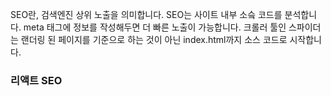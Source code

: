 SEO란, 검색엔진 상위 노출을 의미합니다.
SEO는 사이트 내부 소슼 코드를 분석합니다. meta 태그에 정보를 작성해두면 더 빠른 노출이 가능합니다. 
크롤러 툴인 스파이더는 랜더링 된 페이지를 기준으로 하는 것이 아닌 index.html까지 소스 코드로 시작합니다.

<h3> 리액트 SEO </h3>
